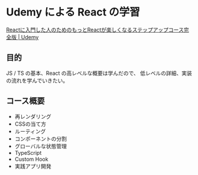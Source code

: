 # Udemy による React の学習

[Reactに入門した人のためのもっとReactが楽しくなるステップアップコース完全版 | Udemy](https://www.udemy.com/course/react_stepup/learn/lecture/24823276)

## 目的

JS / TS の基本、React の高レベルな概要は学んだので、
低レベルの詳細、実装の流れを学んでいきたい。

## コース概要

- 再レンダリング
- CSSの当て方
- ルーティング
- コンポーネントの分割
- グローバルな状態管理
- TypeScript
- Custom Hook
- 実践アプリ開発
